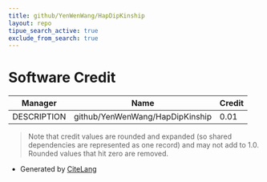 ```yaml
---
title: github/YenWenWang/HapDipKinship
layout: repo
tipue_search_active: true
exclude_from_search: true
---
```

# Software Credit

|Manager|Name|Credit|
|-------|----|------|
|DESCRIPTION|github/YenWenWang/HapDipKinship|0.01|


> Note that credit values are rounded and expanded (so shared dependencies are represented as one record) and may not add to 1.0. Rounded values that hit zero are removed.


- Generated by [CiteLang](https://github.com/vsoch/citelang)
